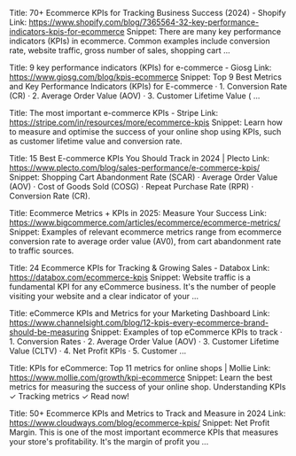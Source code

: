 Title: 70+ Ecommerce KPIs for Tracking Business Success (2024) - Shopify
Link: https://www.shopify.com/blog/7365564-32-key-performance-indicators-kpis-for-ecommerce
Snippet: There are many key performance indicators (KPIs) in ecommerce. Common examples include conversion rate, website traffic, gross number of sales, shopping cart ...

Title: 9 key performance indicators (KPIs) for e-commerce - Giosg
Link: https://www.giosg.com/blog/kpis-ecommerce
Snippet: Top 9 Best Metrics and Key Performance Indicators (KPIs) for E-commerce · 1. Conversion Rate (CR) · 2. Average Order Value (AOV) · 3. Customer Lifetime Value ( ...

Title: The most important e-commerce KPIs - Stripe
Link: https://stripe.com/in/resources/more/ecommerce-kpis
Snippet: Learn how to measure and optimise the success of your online shop using KPIs, such as customer lifetime value and conversion rate.

Title: 15 Best E-commerce KPIs You Should Track in 2024 | Plecto
Link: https://www.plecto.com/blog/sales-performance/e-commerce-kpis/
Snippet: Shopping Cart Abandonment Rate (SCAR) · Average Order Value (AOV) · Cost of Goods Sold (COSG) · Repeat Purchase Rate (RPR) · Conversion Rate (CR).

Title: Ecommerce Metrics + KPIs in 2025: Measure Your Success
Link: https://www.bigcommerce.com/articles/ecommerce/ecommerce-metrics/
Snippet: Examples of relevant ecommerce metrics range from ecommerce conversion rate to average order value (AV0), from cart abandonment rate to traffic sources.

Title: 24 Ecommerce KPIs for Tracking & Growing Sales - Databox
Link: https://databox.com/ecommerce-kpis
Snippet: Website traffic is a fundamental KPI for any eCommerce business. It's the number of people visiting your website and a clear indicator of your ...

Title: eCommerce KPIs and Metrics for your Marketing Dashboard
Link: https://www.channelsight.com/blog/12-kpis-every-ecommerce-brand-should-be-measuring
Snippet: Examples of top eCommerce KPIs to track · 1. Conversion Rates · 2. Average Order Value (AOV) · 3. Customer Lifetime Value (CLTV) · 4. Net Profit KPIs · 5. Customer ...

Title: KPIs for eCommerce: Top 11 metrics for online shops | Mollie
Link: https://www.mollie.com/growth/kpi-ecommerce
Snippet: Learn the best metrics for measuring the success of your online shop. Understanding KPIs ✓ Tracking metrics ✓ Read now!

Title: 50+ Ecommerce KPIs and Metrics to Track and Measure in 2024
Link: https://www.cloudways.com/blog/ecommerce-kpis/
Snippet: Net Profit Margin. This is one of the most important ecommerce KPIs that measures your store's profitability. It's the margin of profit you ...